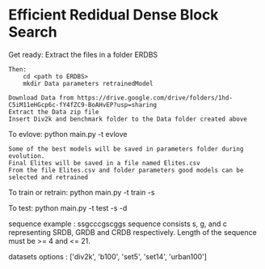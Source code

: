 # Efficient Redidual Dense Block Search

Get ready:
    Extract the files in a folder ERDBS

    Then:
        cd <path to ERDBS>
        mkdir Data parameters retrainedModel

    Download Data from https://drive.google.com/drive/folders/1hd-C5iM11eHGcp6c-fY4fZC9-BoAHvEP?usp=sharing
    Extract the Data zip file
    Insert Div2k and benchmark folder to the Data folder created above

To evlove:
    python main.py -t evlove

    Some of the best models will be saved in parameters folder during evolution.
    Final Elites will be saved in a file named Elites.csv
    From the file Elites.csv and folder parameters good models can be selected and retrained

To train or retrain:
    python main.py -t train -s <sequence>

To test:
    python main.py -t test -s <sequence> -d <dataset>

sequence example : ssgcccgscggs
sequence consists s, g, and c representing SRDB, GRDB and CRDB respectively.
Length of the sequence must be >= 4 and <= 21.

datasets options : ['div2k', 'b100', 'set5', 'set14', 'urban100']